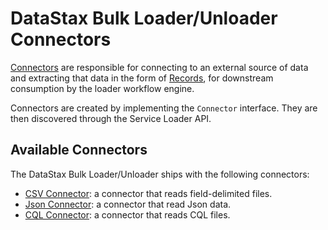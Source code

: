 # DataStax Bulk Loader/Unloader Connectors

[Connectors] are responsible for connecting to an external source of data and extracting 
that data in the form of [Records], for downstream consumption by the loader workflow engine.

Connectors are created by implementing the `Connector` interface. They are then discovered through
the Service Loader API.

## Available Connectors

The DataStax Bulk Loader/Unloader ships with the following connectors:

* [CSV Connector]: a connector that reads field-delimited files.
* [Json Connector]: a connector that read Json data.
* [CQL Connector]: a connector that reads CQL files.

[Connectors]: ../../connectors/api/src/main/java/com/datastax/dsbulk/connectors/api/Connector.java
[Records]: ../../connectors/api/src/main/java/com/datastax/dsbulk/connectors/api/Record.java
[CSV Connector]: ./csv
[Json Connector]: ./json
[CQL Connector]: ./cql

